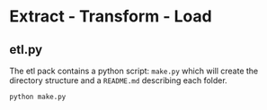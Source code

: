 # Extract - Transform - Load

## etl.py

The etl pack contains a python script: `make.py` which will create the directory
structure and a `README.md` describing each folder.

    python make.py

